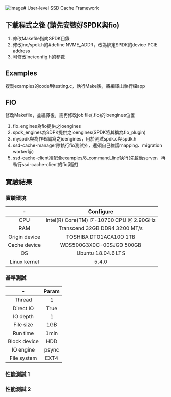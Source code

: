 ![image](https://github.com/hyam191018/User-level-SSD-Cache-Framework/assets/59702782/2dd104a4-7c1a-45f8-8502-6a15e8cbe331)# User-level SSD Cache Framework 

## 下載程式之後 (請先安裝好SPDK與fio)

1. 修改Makefile指向SPDK目錄
2. 修改inc/spdk.h的#define NVME_ADDR，改為綁定SPDK的device PCIE address
3. 可修改inc/config.h的參數

## Examples

複製examples的code到testing.c，執行Make後，將編譯出執行檔app

## FIO

修改Makefile，並編譯後，需再修改job file(.fio)的ioengines位置

1. fio_engines為fio提供之ioengines
2. spdk_engines為SDPK提供之ioengines(SPDK將其稱為fio_plugin)
3. myspdk與為作者編寫之ioengines，用於測試spdk.c與spdk.h
4. ssd-cache-manager除執行fio測試外，還須自己維護mapping、migration worker等)
5. ssd-cache-client須配合examples/8_command_line執行(先啟動server，再執行ssd-cache-client的fio測試)

## 實驗結果

### 實驗環境

| -  | Configure |
|:--:|:--:|
| CPU | Intel(R) Core(TM) i7-10700 CPU @ 2.90GHz |
| RAM  | Transcend 32GB DDR4 3200 MT/s |
| Origin device | TOSHIBA DT01ACA100 1TB |
| Cache device | WDS500G3X0C-00SJG0 500GB |
| OS | Ubuntu 18.04.6 LTS |
| Linux kernel | 5.4.0 |

### 基準測試


| -  | Param |
|:--:|:--:|
| Thread | 1 |
| Direct IO  | True |
| IO depth | 1 |
| File size | 1GB |
| Run time | 1min |
| Block device | HDD |SSD |SSD |
| IO engine | psync | psync | SPDK |
| File system | EXT4 | EXT4 | - |

### 性能測試 1

### 性能測試 2



